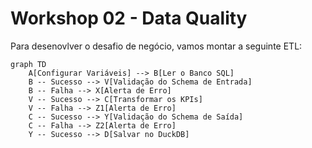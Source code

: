 # Workshop 02 - Data Quality

Para desenovlver o desafio de negócio, vamos montar a seguinte ETL: 

```mermaid
graph TD
    A[Configurar Variáveis] --> B[Ler o Banco SQL]
    B -- Sucesso --> V[Validação do Schema de Entrada]
    B -- Falha --> X[Alerta de Erro]
    V -- Sucesso --> C[Transformar os KPIs]
    V -- Falha --> Z1[Alerta de Erro]
    C -- Sucesso --> Y[Validação do Schema de Saída]
    C -- Falha --> Z2[Alerta de Erro]
    Y -- Sucesso --> D[Salvar no DuckDB]

```
